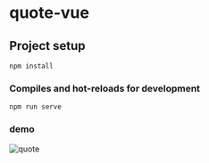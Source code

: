 # quote-vue

## Project setup
```
npm install
```

### Compiles and hot-reloads for development
```
npm run serve
```

### demo
![quote](https://user-images.githubusercontent.com/27274268/54896126-3c789400-4ef5-11e9-9f37-270ce03a0540.gif)

